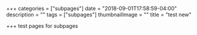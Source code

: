 +++
categories = ["subpages"]
date = "2018-09-01T17:58:59-04:00"
description = ""
tags = ["subpages"]
thumbnailImage = ""
title = "test new"

+++
test pages for subpages